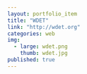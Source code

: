 ```yaml
---
layout: portfolio_item
title: "WDET"
link: "http://wdet.org"
categories: web
img:
  - large: wdet.png
    thumb: wdet.jpg
published: true
---
```

